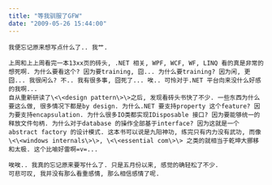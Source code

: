 ```yaml
---
title: "等我驯服了GFW"
date: "2009-05-26 15:44:00"
---
```


    我便忘记原来想写点什么了.. 我艹.

    上周和上上周看完一本13xx页的砖头, .NET 相关, WPF, WCF, WF, LINQ 看的真是非常的想死啊. 为什么要看这个? 因为要training, 囧... 为什么要training? 因为闲, 更囧... 我很闲么? 不.. 我有很多事, 囧死了... 唉.. 可怜对于.NET 平台向来没什么好感的我啊...
    自从重新研读了\<\<design pattern\>\>之后, 发现看砖头书快了不少. 一些东西为什么要这么做, 很多情况下都是by design. 为什么.NET 要支持property 这个feature? 因为要支持encapsulation. 为什么很多IO类都实现IDisposable 接口? 因为要能够统一的释放文件句柄. 为什么对于database 的操作全部基于interface? 因为这就是一个abstract factory 的设计模式. 这本书可以说是九阳神功, 练完只有内力没有武功, 而像\<\<windows internals\>\>, \<\<essential com\>\> 之类的就相当于乾坤大挪移和太极. 这个比喻好雷啊=v=...

    唉唉.. 我真的忘记原来要写什么了. 只是五月份以来, 感觉的确轻松了不少.
    可悲可叹, 我并没有那么看重感情, 那么相信感情了呢.
